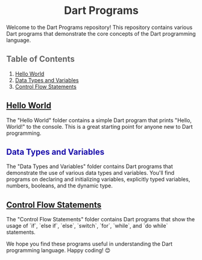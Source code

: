 <!DOCTYPE html>
<html>
<body>

<h1 style="color: #333; text-align: center;">Dart Programs</h1>

<p>Welcome to the Dart Programs repository! This repository contains various Dart programs that demonstrate the core concepts of the Dart programming language.</p>

<h2 style="color: #666;">Table of Contents</h2>

<ol>
  <li><a href="./Hello%20World">Hello World</a></li>
  <li><a href="./Data%20Types%20and%20Variables">Data Types and Variables</a></li>
  <li><a href="./Control%20Flow%20Statements">Control Flow Statements</a></li>
</ol>

<h2><a href="./Hello%20World">Hello World</a></h2>

<p>The "Hello World" folder contains a simple Dart program that prints "Hello, World!" to the console. This is a great starting point for anyone new to Dart programming.</p>

<h2><a href="./Data%20Types%20and%20Variables" style="color: #1a0dab; text-decoration: none;">Data Types and Variables</a></h2>

<p>The "Data Types and Variables" folder contains Dart programs that demonstrate the use of various data types and variables. You'll find programs on declaring and initializing variables, explicitly typed variables, numbers, booleans, and the dynamic type.</p>

<h2><a href="./Control%20Flow%20Statements">Control Flow Statements</a></h2>

<p>The "Control Flow Statements" folder contains Dart programs that show the usage of `if`, `else if`, `else`, `switch`, `for`, `while`, and `do while` statements.</p>

<p>We hope you find these programs useful in understanding the Dart programming language. Happy coding! 😊</p>

</body>
</html>

